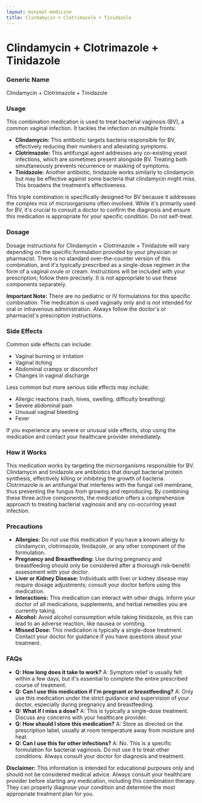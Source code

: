 ```yaml
---
layout: minimal-medicine
title: Clindamycin + Clotrimazole + Tinidazole
---
```


# Clindamycin + Clotrimazole + Tinidazole
### Generic Name
Clindamycin + Clotrimazole + Tinidazole


### Usage

This combination medication is used to treat bacterial vaginosis (BV), a common vaginal infection.  It tackles the infection on multiple fronts:

* **Clindamycin:** This antibiotic targets bacteria responsible for BV, effectively reducing their numbers and alleviating symptoms.
* **Clotrimazole:** This antifungal agent addresses any co-existing yeast infections, which are sometimes present alongside BV.  Treating both simultaneously prevents recurrence or masking of symptoms.
* **Tinidazole:**  Another antibiotic, tinidazole works similarly to clindamycin but may be effective against some bacteria that clindamycin might miss. This broadens the treatment’s effectiveness.

This triple combination is specifically designed for BV because it addresses the complex mix of microorganisms often involved.  While it's primarily used for BV, it's crucial to consult a doctor to confirm the diagnosis and ensure this medication is appropriate for your specific condition.  Do not self-treat.


### Dosage

Dosage instructions for Clindamycin + Clotrimazole + Tinidazole will vary depending on the specific formulation provided by your physician or pharmacist. There is no standard over-the-counter version of this combination, and it's typically prescribed as a single-dose regimen in the form of a vaginal ovule or cream.  Instructions will be included with your prescription; follow them precisely. It is not appropriate to use these components separately.

**Important Note:** There are no pediatric or IV formulations for this specific combination. The medication is used vaginally only and is not intended for oral or intravenous administration. Always follow the doctor's or pharmacist's prescription instructions.


### Side Effects

Common side effects can include:

* Vaginal burning or irritation
* Vaginal itching
* Abdominal cramps or discomfort
* Changes in vaginal discharge


Less common but more serious side effects may include:

* Allergic reactions (rash, hives, swelling, difficulty breathing)
* Severe abdominal pain
* Unusual vaginal bleeding
* Fever


If you experience any severe or unusual side effects, stop using the medication and contact your healthcare provider immediately.


### How it Works

This medication works by targeting the microorganisms responsible for BV. Clindamycin and tinidazole are antibiotics that disrupt bacterial protein synthesis, effectively killing or inhibiting the growth of bacteria. Clotrimazole is an antifungal that interferes with the fungal cell membrane, thus preventing the fungus from growing and reproducing. By combining these three active components, the medication offers a comprehensive approach to treating bacterial vaginosis and any co-occurring yeast infection.


### Precautions

* **Allergies:**  Do not use this medication if you have a known allergy to clindamycin, clotrimazole, tinidazole, or any other component of the formulation.
* **Pregnancy and Breastfeeding:** Use during pregnancy and breastfeeding should only be considered after a thorough risk-benefit assessment with your doctor.
* **Liver or Kidney Disease:**  Individuals with liver or kidney disease may require dosage adjustments; consult your doctor before using this medication.
* **Interactions:** This medication can interact with other drugs. Inform your doctor of all medications, supplements, and herbal remedies you are currently taking.
* **Alcohol:**  Avoid alcohol consumption while taking tinidazole, as this can lead to an adverse reaction, like nausea or vomiting.
* **Missed Dose:**  This medication is typically a single-dose treatment.  Contact your doctor for guidance if you have questions about your treatment.


### FAQs

* **Q: How long does it take to work?**  A: Symptom relief is usually felt within a few days, but it's essential to complete the entire prescribed course of treatment.
* **Q: Can I use this medication if I'm pregnant or breastfeeding?** A:  Only use this medication under the strict guidance and supervision of your doctor, especially during pregnancy and breastfeeding.
* **Q: What if I miss a dose?** A: This is typically a single-dose treatment. Discuss any concerns with your healthcare provider.
* **Q: How should I store this medication?** A: Store as directed on the prescription label, usually at room temperature away from moisture and heat.
* **Q:  Can I use this for other infections?** A: No. This is a specific formulation for bacterial vaginosis. Do not use it to treat other conditions.  Always consult your doctor for diagnosis and treatment.


**Disclaimer:** This information is intended for educational purposes only and should not be considered medical advice. Always consult your healthcare provider before starting any medication, including this combination therapy.  They can properly diagnose your condition and determine the most appropriate treatment plan for you.
